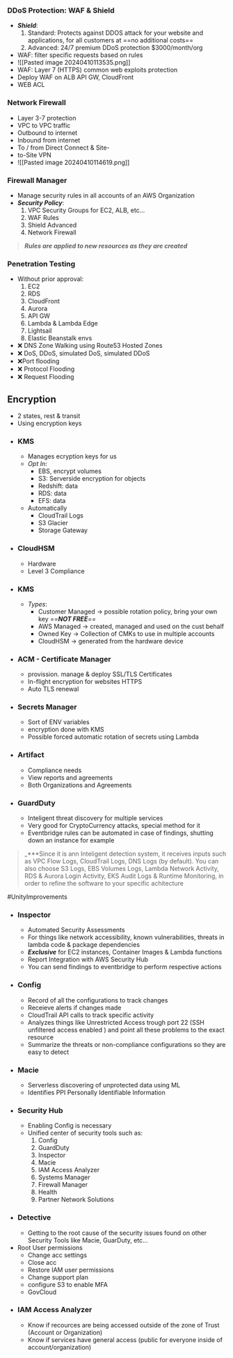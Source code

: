 ### DDoS Protection: WAF & Shield
- ***Shield***:
	1. Standard: Protects against DDOS attack for your website and applications, for all customers at ==no additional costs==
	2. Advanced: 24/7 premium DDoS protection $3000/month/org
- WAF: filter specific requests based on rules
- ![[Pasted image 20240410113535.png]]
- WAF: Layer 7 (HTTPS) common web exploits protection
- Deploy WAF on ALB API GW, CloudFront
- WEB ACL
### Network Firewall
-  Layer 3-7 protection
- VPC to VPC traffic
- Outbound to internet
- Inbound from internet
- To / from Direct Connect & Site-
- to-Site VPN
- ![[Pasted image 20240410114619.png]]


### Firewall Manager
- Manage security rules in all accounts of an AWS Organization
- ***Security Policy***:
	1. VPC Security Groups for EC2, ALB, etc...
	2. WAF Rules
	3. Shield Advanced
	4. Network Firewall
> _**Rules are applied to new resources as they are created**_

### Penetration Testing
- Without prior approval:
	1. EC2
	2. RDS
	3. CloudFront
	4. Aurora
	5. API GW
	6. Lambda & Lambda Edge
	7. Lightsail
	8. Elastic Beanstalk envs
- ❌ DNS Zone Walking using Route53 Hosted Zones
- ❌ DoS, DDoS, simulated DoS, simulated DDoS
- ❌Port flooding
- ❌ Protocol Flooding
- ❌ Request Flooding

## Encryption
- 2 states, rest & transit
- Using encryption keys
- ### KMS
	- Manages ecryption keys for us
	- _Opt In_:
		- EBS, encrypt volumes
		- S3: Serverside encryption for objects
		- Redshift: data
		- RDS: data
		- EFS: data
	- Automatically
		- CloudTrail Logs
		- S3 Glacier
		- Storage Gateway
- ### CloudHSM
	- Hardware
	- Level 3 Compliance
- ### KMS
	- *Types*:
		- Customer Managed -> possible rotation policy, bring your own key _==***NOT FREE***==_  
		- AWS Managed -> created, managed and used on the cust behalf
		- Owned Key -> Collection of CMKs to use in multiple accounts
		- CloudHSM -> generated from the hardware device
- ### ACM - Certificate Manager
	- provission. manage & deploy SSL/TLS Certificates
	- In-flight encryption for websites HTTPS
	- Auto TLS renewal
- ### Secrets Manager
	- Sort of ENV variables
	- encryption done with KMS
	- Possible forced automatic rotation of secrets using Lambda
- ### Artifact
	- Compliance needs
	- View reports and agreements 
	- Both Organizations and Agreements
- ### GuardDuty
	- Inteligent threat discovery for multiple services
	- Very good for CryptoCurrency attacks, special method for it
	- Eventbridge rules can be automated in case of findings, shutting down an instance for example
	
> _***Since it is ann Inteligent detection system, it receives inputs such as VPC Flow Logs, CloudTrail Logs, DNS Logs (by default). You can also choose S3 Logs, EBS Volumes Logs, Lambda Network Activity, RDS & Aurora Login Activity, EKS Audit Logs & Runtime Monitoring, in order to refine the software to your specific achitecture

#UnityImprovements 
- ### Inspector
	- Automated Security Assessments
	- For things like network accessibility, known vulnerabilities, threats in lambda code & package dependencies
	- _***Exclusive***_ for EC2 instances, Container Images & Lambda functions
	- Report Integration with AWS Security Hub
	- You can send findings to eventbridge to perform respective actions
- ### Config
	- Record of all the configurations to track changes
	- Receieve alerts if changes made
	- CloudTrail API calls to track specific activity 
	- Analyzes things like Unrestricted Access trough port 22 (SSH unfiltered access enabled ) and point all these problems to the exact resource
	- Summarize the threats or non-compliance configurations so they are easy to detect
- ### Macie
	- Serverless discovering of unprotected data using ML
	- Identifies PPI Personally Identifiable Information
- ### Security Hub
	- Enabling Config is necessary 
	- Unified center of security tools such as:
		1.  Config
		2. GuardDuty
		3. Inspector
		4. Macie
		5. IAM Access Analyzer
		6. Systems Manager
		7. Firewall Manager
		8. Health
		9. Partner Network Solutions
- ### Detective
	- Getting to the root cause of the security issues found on other Security Tools like Macie, GuarDuty, etc...
- Root User permissions
	- Change acc settings
	- Close acc
	- Restore IAM user permissions
	- Change support plan
	- configure S3 to enable MFA
	- GovCloud
- ### IAM Access Analyzer
	- Know if recources are being accessed outside of the zone of Trust (Account or Organization)
	- Know if services have general access (public for everyone inside of account/organization)